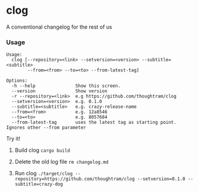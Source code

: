 clog
====

A conventional changelog for the rest of us

### Usage

```
Usage:
  clog [--repository=<link> --setversion=<version> --subtitle=<subtitle> 
        --from=<from> --to=<to> --from-latest-tag]

Options:
  -h --help               Show this screen.
  --version               Show version
  -r --repository=<link>  e.g https://github.com/thoughtram/clog
  --setversion=<version>  e.g. 0.1.0
  --subtitle=<subtitle>   e.g. crazy-release-name
  --from=<from>           e.g. 12a8546
  --to=<to>               e.g. 8057684
  --from-latest-tag       uses the latest tag as starting point. Ignores other --from parameter
```

Try it!

1. Build clog `cargo build`

2. Delete the old log file `rm changelog.md` 

3. Run clog `./target/clog --repository=https://github.com/thoughtram/clog --setversion=0.1.0 --subtitle=crazy-dog`
